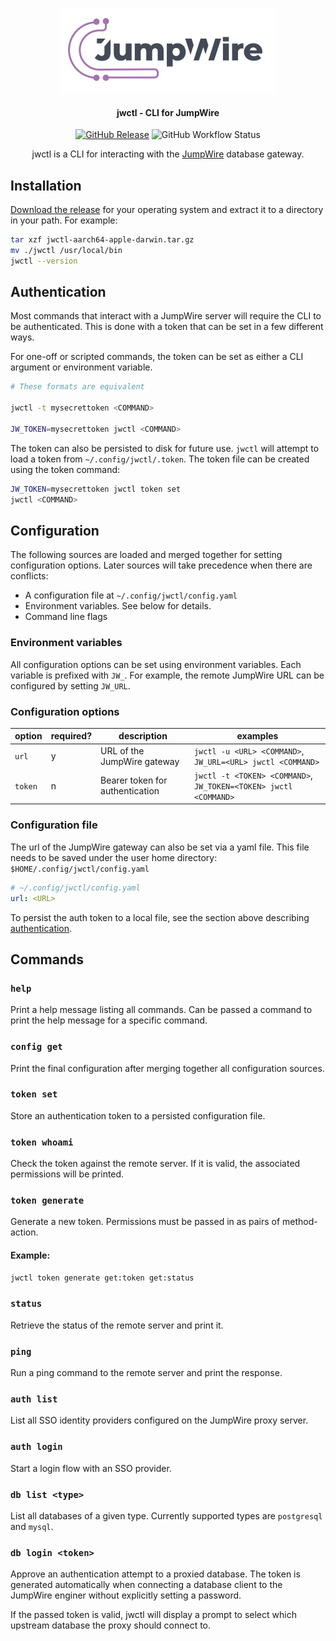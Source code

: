 <div align="center">

[![JumpWire](./images/jumpwire-logo.png)](https://jumpwire.io)

#### jwctl - CLI for JumpWire

<!-- Badges - Start -->
[![GitHub Release](https://img.shields.io/github/v/release/extragoodlabs/jwctl?style=flat-square&label=version)](https://github.com/extragoodlabs/jwctl/releases/latest)
![GitHub Workflow Status](https://img.shields.io/github/actions/workflow/status/extragoodlabs/jwctl/shipit.yaml?style=flat-square&label=CI)
<!-- Badges - End -->

jwctl is a CLI for interacting with the [JumpWire](https://github.com/extragoodlabs/jumpwire) database gateway.

</div>

## Installation

[Download the release](https://github.com/extragoodlabs/jwctl/releases/latest) for your operating system and extract it to a directory in your path. For example:
```bash
tar xzf jwctl-aarch64-apple-darwin.tar.gz
mv ./jwctl /usr/local/bin
jwctl --version
```

## Authentication

Most commands that interact with a JumpWire server will require the CLI to be authenticated. This is done with a token that can be set in a few different ways.

For one-off or scripted commands, the token can be set as either a CLI argument or environment variable.

```bash
# These formats are equivalent

jwctl -t mysecrettoken <COMMAND>

JW_TOKEN=mysecrettoken jwctl <COMMAND>
```

The token can also be persisted to disk for future use. `jwctl` will attempt to load a token from `~/.config/jwctl/.token`. The token file can be created using the token command:

```bash
JW_TOKEN=mysecrettoken jwctl token set
jwctl <COMMAND>
```

## Configuration

The following sources are loaded and merged together for setting configuration options. Later sources will take precedence when there are conflicts:

- A configuration file at `~/.config/jwctl/config.yaml`
- Environment variables. See below for details.
- Command line flags

### Environment variables

All configuration options can be set using environment variables. Each variable is prefixed with `JW_`. For example, the remote JumpWire URL can be configured by setting `JW_URL`.

### Configuration options

| option | required? | description | examples |
| --- | --- | --- | --- |
| `url` | y | URL of the JumpWire gateway | `jwctl -u <URL> <COMMAND>`, `JW_URL=<URL> jwctl <COMMAND>` |
| `token` | n | Bearer token for authentication | `jwctl -t <TOKEN> <COMMAND>`, `JW_TOKEN=<TOKEN> jwctl <COMMAND>` |

### Configuration file

The url of the JumpWire gateway can also be set via a yaml file. This file needs to be saved under the user home directory: `$HOME/.config/jwctl/config.yaml`

```yaml
# ~/.config/jwctl/config.yaml
url: <URL>
```

To persist the auth token to a local file, see the section above describing [authentication](#authentication).

## Commands

### `help`

Print a help message listing all commands. Can be passed a command to print the help message for a specific command.

### `config get`

Print the final configuration after merging together all configuration sources.

### `token set`

Store an authentication token to a persisted configuration file.

### `token whoami`

Check the token against the remote server. If it is valid, the associated permissions will be printed.

### `token generate`

Generate a new token. Permissions must be passed in as pairs of method-action.

#### Example:

```bash
jwctl token generate get:token get:status
```

### `status`

Retrieve the status of the remote server and print it.

### `ping`

Run a ping command to the remote server and print the response.

### `auth list`

List all SSO identity providers configured on the JumpWire proxy server.

### `auth login`

Start a login flow with an SSO provider.

### `db list <type>`

List all databases of a given type. Currently supported types are `postgresql` and `mysql`.

### `db login <token>`

Approve an authentication attempt to a proxied database. The token is generated automatically when connecting a database client to the JumpWire enginer without explicitly setting a password.

If the passed token is valid, jwctl will display a prompt to select which upstream database the proxy should connect to.
